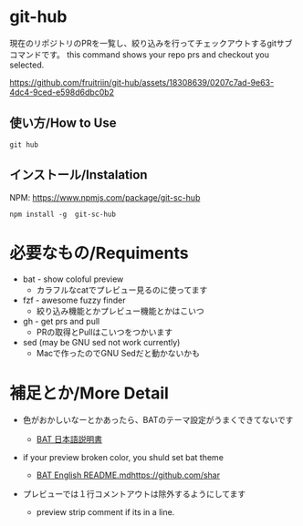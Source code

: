 # git-hub

現在のリポジトリのPRを一覧し、絞り込みを行ってチェックアウトするgitサブコマンドです。
this command shows your repo prs and checkout you selected.

https://github.com/fruitriin/git-hub/assets/18308639/0207c7ad-9e63-4dc4-9ced-e598d6dbc0b2

## 使い方/How to Use
```
git hub
```


## インストール/Instalation
NPM: https://www.npmjs.com/package/git-sc-hub

```
npm install -g  git-sc-hub
```

# 必要なもの/Requiments
- bat - show coloful preview
   - カラフルなcatでプレビュー見るのに使ってます
- fzf - awesome fuzzy finder
   - 絞り込み機能とかプレビュー機能とかはこいつ
- gh - get prs and pull
   - PRの取得とPullはこいつをつかいます
- sed (may be GNU sed not work currently)
   -  Macで作ったのでGNU Sedだと動かないかも

# 補足とか/More Detail

- 色がおかしいなーとかあったら、BATのテーマ設定がうまくできてないです
  -  [BAT 日本語説明書](https://github.com/sharkdp/bat/blob/master/doc/README-ja.md)
- if your preview broken color, you shuld set bat theme
    - [BAT English README.md](https://github.com/sharkdp/bat/blob/master/doc/README.md)https://github.com/shar

- プレビューでは１行コメントアウトは除外するようにしてます
  - preview strip <!-- --> comment if its in a line.

